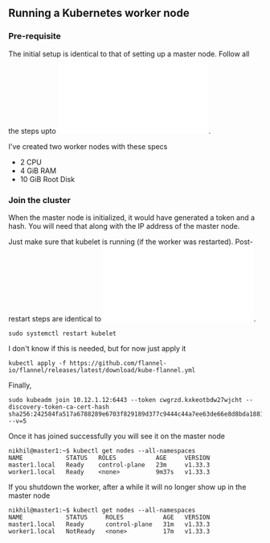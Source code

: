 ## Running a Kubernetes worker node

### Pre-requisite
The initial setup is identical to that of setting up a master node. Follow all the steps upto ![installing kubelet](./master_step_3.sh).

I've created two worker nodes with these specs
- 2 CPU
- 4 GiB RAM
- 10 GiB Root Disk

### Join the cluster
When the master node is initialized, it would have generated a token and a hash. You will need that along with the IP address of the master node.

Just make sure that kubelet is running (if the worker was restarted). Post-restart steps are identical to ![restarting the master](./master_step_reboot.README.md).

```
sudo systemctl restart kubelet
```

I don't know if this is needed, but for now just apply it

```
kubectl apply -f https://github.com/flannel-io/flannel/releases/latest/download/kube-flannel.yml
```

Finally,
```
sudo kubeadm join 10.12.1.12:6443 --token cwgrzd.kxkeotbdw27wjcht --discovery-token-ca-cert-hash sha256:242584fa517a6788289e6703f829189d377c9444c44a7ee63de66e8d8bda1881 --v=5
```

Once it has joined successfully you will see it on the master node
```
nikhil@master1:~$ kubectl get nodes --all-namespaces
NAME            STATUS   ROLES           AGE     VERSION
master1.local   Ready    control-plane   23m     v1.33.3
worker1.local   Ready    <none>          9m37s   v1.33.3
```

If you shutdown the worker, after a while it will no longer show up in the master node
```
nikhil@master1:~$ kubectl get nodes --all-namespaces
NAME            STATUS     ROLES           AGE   VERSION
master1.local   Ready      control-plane   31m   v1.33.3
worker1.local   NotReady   <none>          17m   v1.33.3
```

